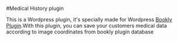 #Medical History plugin

This is a Wordpress plugin, it's specially made for Wordpress <a href="https://www.booking-wp-plugin.com/">Bookly Plugin</a>.With this plugin, you can save your customers medical data according to image coordinates from bookly plugin database
